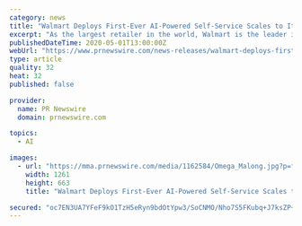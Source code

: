 ```yaml
---
category: news
title: "Walmart Deploys First-Ever AI-Powered Self-Service Scales to Its Stores in China"
excerpt: "As the largest retailer in the world, Walmart is the leader in leveraging transformational technologies to improve the customer"
publishedDateTime: 2020-05-01T13:00:00Z
webUrl: "https://www.prnewswire.com/news-releases/walmart-deploys-first-ever-ai-powered-self-service-scales-to-its-stores-in-china-301050923.html"
type: article
quality: 32
heat: 32
published: false

provider:
  name: PR Newswire
  domain: prnewswire.com

topics:
  - AI

images:
  - url: "https://mma.prnewswire.com/media/1162584/Omega_Malong.jpg?p=facebook"
    width: 1261
    height: 663
    title: "Walmart Deploys First-Ever AI-Powered Self-Service Scales to Its Stores in China"

secured: "oc7EN3UA7YFeF9kO1TzH5eRyn9bdOtYpw3/SoCNMO/Nho7S5FKubq+J7ksZP+6lbNZQvjrDtOzi/rRDPb574p0dxuYPx4Ay6L921uzBCQHQkYVdeIj6itY6atkG2R+b3Y/eWvhMDLL6YhkjbvB9bkLZjZWu0HWiNW9JK1eUJz7DGPsRrVOFCiGgI1Aef756ru9u63SEmo1aNM0U/WaKMJSANrEXHDVFlwG1J2KSaqUpRs2PN4991w52MqPsH84FpRU3Y1vG4QSk4jPSgBcVc4+oa6YgkvFJJDrIw5fNO1xpaerlFd2Z7zmcQ8gLQhgzw;i5PJy+st3d55Qax8eBV+rA=="
---
```


